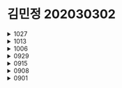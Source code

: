 # 김민정 202030302

<details markdown="1">
<summary>1027</summary>

# [10월 27일]
>#### 라우터
- 메뉴를 클릭하면 화면이 이동하게 하는것이 라우터이다.
- 라우터는 react-router-dom패키지를 이용한다.
>npm install react-router-dom
- 라우터는 사용자가 입력한 url을 통해 특정 컴포넌트를 불러준다.(loclahost:3000/about)

>#### HashRouter, Router컴포넌트
- Router에는 2가지 props를 전달할 수 있다.
    - URL을 이용한 path props
    - URL에 맞는 컴포넌트를 불러 주기 위한 component props

>#### About.js 수정하기
- 내용 채우기

>#### Home 컴포넌트를 위한 Route 컴포넌트 추가하기
- localhost:3000에 접속하면 기본으로 보여줄 컴포넌트를 Home 컴포넌트로 하기위해 path props를 "/"로 입력한다.
```
function App() {
  return (
    <HashRouter>
      <Navigation/>
      <Router path = '/' exact={true} component={Home} />
      <Router path='/about' component={About}/>
    </HashRouter>
  )
}
```

>#### Home 링크
- 링크를 클릭할 때마다 리액트가 죽고, 새 페이지가 열리는 문제 발생
    - a 태그의 href속성이 페이지 전체를 다시 그리는 성질을 갖고 있기 때문이다.
    - reac-router-dom의 Link컴포넌트를 사용하면 해결된다.
>#### Navigation 컴포넌트 위치 다시 확인하기
- Link, Router 컴포넌트는 반드시 HashRouter안에 포함되어야 한다.
- HashRouter바깥에 위치한 Nacigation 컴포넌트를 안쪽으로 이동해야한다.

>#### router props
- route props를 이용해 영화 카드를 누르면 상세 정보를 보여주는 기능을 만든다.
- route props는 라우팅 대상이 되는 컴포넌트에 넘겨주는 기본 props를 말한다.
- Route 컴포넌트가 그려줄 컴포넌트에는 항상 이 props가 전달되며, 이 props는 원하는 데이터를 담아 보낼 수 있다.
- 데이터를 담아 보내려면 Navigation 컴포넌트에 있는 Link컴포넌트의 to props의 구조를 바꿔야 한다.
- pathname은 URL을 의미하며, state는 우리가 route props에 보내줄 데이터를 의미한다.

</details>

<details markdown="1">
<summary>1013</summary>

# [10월 13일]
>#### Movie 컴포넌트 만들기
- src폴더에 Movie.js 파일을 새로 만든다.
- 컴포넌트의 기본 골격을 작성한다.
- 함수형 컴포넌트로 작성하기로 한다.
- Movie에 넘어와야 하는 영화 데이터를 정의하고,관리하기 위해 prop-types를 사용한다. 
```
import PropTypes from 'prop-types';

function Movie() {
    return <h1></h1>;
}

Movie.propTypes = {};

export default Movie;
``` 
>#### Movie.propTypes 작성하기
-  id를 Movie.propTypes를 추가 한다. 
    - PropType.number.isRequired로 작성한다.
- year, title, summary, poster를 각각 Movie.propTypes에 추가 한다.
    - poster props는 영화 포스터 이미지 주소를 저장하기 위한 것이다
```
Movie.propTypes = {
    id:PropTypes.number.isRequired,
    year:PropTypes.number.isRequired,
    title:PropTypes.string.isRequired,
    summary:PropTypes.string.isRequired,
    poster:PropTypes.string.isRequired,
};
```
>#### axios.get() 수정하기
- axios.get()에 yts-proxy.now.sh/list_movies.json?sort_by=rating을 전달한다
```
getMovie = async () => {
  const {
    data: {
      data: {movies}
    }
  }=await axios.get('https://yts-proxy.now.sh/list_movies.json?sort_by=rating');
```
>#### Movie 컴포넌트에서 props를 추가하고 출력해보기
- Movie 컴포넌트에서 id, title, year, summary, poster props를 받아 출력할 수 있도록 수정한다.
- map() 함수로 출력
```
function Movie({ year, title, summary, poster }) {
    return <h4>{title}</h4>;
}
```
>####  App 컴포넌트에서 Movie컴포넌트 그리기
- 로딩이 완료 되면 실행되는 자리에 movies.map()을 사용한다.
- map() 함수의 첫 번째 인자로 컴포넌트를 반환하는 함수를 전달하면 된다
```
render(){
      const { isLoading, movies } = this.state;
      return <div>{isLoading ? 'Loading...' : movies.map()}</div>;
}
```
>####  map() 함수에 컴포넌트를 반환하는 함수 전달하기
- console탭에 영화 데이터를 출력한 다음, 아무것도 반환하지 않는 함수를 전달해 본다.

>#### Movie 컴포넌트를 반환하도록 movies.map() 수정하기
- App.js에 Movie 컴포넌트를 import한 다음, movies.map()에 전달한 함수가 <Movie />를 반환하도록 한다.
```
import Movie from './Movie'
```
>#### Movie컴포넌트에 props 전달하기
- props를 모두 전달해야 한다.
- poster props의 경우 키 이름이 medium_cover_image이므로 movies.medium_cover_image라고 작성한다.
```
    id = {movie.id} 
    year = {movie.year}
    title = {movie.title}
    summary = {movie.summary}
    poster = {movie.medium_cover_image}
```
>#### App.css 파일 작성하기
- 배경색을 어두운 색으르 바꾼다.
```
body {
    background-color:#2f2f2f;
}
```
</details>

<details markdown="1">
<summary>1006</summary>

[10월 6일]

>##### axios 설치하기
-  javascript에서는 영화 데이터를 로딩 할 때 fetch()함수를 사용한다. 
```
> npm install axios
```
>##### YTS영화 데이터 API 살펴보기
- 브라우저 주소창에 yts.it/api 라고 입력하고, YTS영화 데이터 API 사이트에 접속
- ListMoviesApi를 사용한다.
- API는 특정 주소를 입력하면 그 주소에 맞는 결과를 보내 준다.
>##### 영화 목록 데이터 확인해 보기
- 브라우저에서 Endpoint의 주소 중 json으로 끝나는 주소를 입력한다.
```
https://yts.mx/api/v2/list_movies.json
```
>##### JSON Viewer 확장 도구 설치하기
- JSON Viewer라는 확장 도구를 설치하면 정상적으로 볼 수 있다.

>##### https://yts.mx/api/v2/list_movies.json
- status: 응답상태 메시지
- data: 영화 데이터
- movie_count: API가 보내준 영화 데이터의 개수
- limit: 보내준 데이터의개수
- movies키의 서브키로 id, url, imdb_code, title 등을 제공한다.

>##### 노마드 코더 영화 API를 사용하자
- YTS의 endpoint /list_movies.json을 사용하려면 yts-proxy.now.sh에 /list_movies.json을 붙이
면 된다.
- 만일 YTS의 다른 endpoint와 함께 노마드 코더 영화 API를 사용하려면,
yts-proxy.now.sh에 endpoint를 붙이면 된다.
```
https://github.com/serranoarevalo/yts-proxy
```

| endpoint | YTS API | 노마드 코더 영화 API |
|:---:|:---:|:---:|
| list_movies | yts.mx/api/v2/list_movies.json | yts-proxy.now.sh/list_movies.json |
| movie_details | yts.mx/api/v2/movies_details.json | yts-proxy.now.sh/movies_details.json |


>##### 영화 정보를 더 자세히 보기 위한 조건 추가
- yts-proxy.now.sh/list_movies.json에 movie_id를
추가

>##### 노마드 코더 영화 API를 영화 앱에서 호출하기
- API를 사용하려면 axios를 import한 다음, componentDidMount()함수에서 axios로 API를 호출
- axios.get()함수의 인자에 URL을 전달하여 API를 호출
- setTimeout은 이제 사용할 필요가 없으니 삭제

>##### getMovies()함수 기다린 다음, axios.get() 함수가 반환한 데잍터 잡기
- getMovies()함수를 만들고, 이 함수 안에서 axios.get()이 실행하도록 한다.
- axios.get()의 return값은 movies에 저장한다.
-  componentDidMount()함수가 실행되면 this.getMovie()가 실행된다.

>##### getMovies() async 붙이고, axios.get()에 await붙이기
- 시간이 필요하다는 것을 알리기 위해서는 async, await 키워드가 필요하다.
-  시간이 필요하다는 것을 알리려면 async를 ()앞에 붙이고, 실제 시간이 필요한 대상인 axios.get()함수 에는 await을 붙인다.

>##### movies state에 영화 데이터 저장하기
- this.setState({ movies: movies })와 같이 작성해서 movies state에 영화 데이터를 저장
- this.setState({ movies: movies })를 this.setState({ movies })로 수정한다.
>##### isLoading state를 true에서 false로 업데이트 하기
- 서 “영화 데이터의 출력”를 출력하려면 isLoading state의 값을 true에서 false로 업데이트한다.
- 앱이 실행되면 처음에는 Loading...이 화면에 나타나다가 조금 시간이 지나면 We are ready로 변한다.
-  movies state를 출력한다.

</details>




<details markdown="1">
<summary>0929</summary>

[09월 29일]

>##### 상대경로 이미지 삽입 방법
- 이미지가 적을 경우 import를 사용한다.
1. public 폴더에 images폴더를 생성한다.
2. 필요한 곳에 <img src="image/[이미지 이름]">형태로 태그를 작성한다.

##### 음식 앱에 prop-types 도입하기

>##### 음식 데이터에 rating 추가하기
- foodLike 배열의 각 요소에 rating을 추가한다.
- 값의 자료형은 number로 한다.
Rating props를 Food 컴포넌트에 전달하면서 값을 검사한다.
- prop-types도구를 사용하여 자료형을 검사한다.
```
명령 프롬포트
> npm install prop-types
```

>##### prop-types 정상 설치 여부 확인
- Package.json 파일을 열어 dependencies 키에 있는 값을 살펴본다.
- Prop-types가 등록되어 있으면 정상 설치 됨.

>##### prop-types 적용하기
- import PropTypes from 'prop-types';를 App.js파일 맨 위에 추가
- ration props를 Food 컴포넌트에 전달한다.

>##### Food.propTypes 작성
- Food.propType에 객체 적어 주기
- 모든 props는 문자열이고 반드시 있어야 한다는 조건 추가
- 콘솔 탭을 확인하면 경고 메세지가 보인다.

>##### Food.propTypes의 rating 키 값 확인하기
- isRequired는 필요하다.
- 'rating에는 string이라는 자료형이 반드시 필요하다'

>##### prop-types 경고 해결하기
- rating: PropTypes.string.isRequired 대신 rating: PropTypes.number.isRequired 로 교체

>##### 다른 종류의 prop-types 경고 해결하기
- picture props의 이름을 image로 바꾸기
- Food 컴포넌트에 picture라는 이름의 props가 필요한데, 그 값이 undefined다.

>##### render() 함수
- render( ) 함수 내에서 return문을 사용한다
- 함수형 컴포넌트는 return문이 JSX를 반환하지만, 클래스형 컴포넌트는 render()함수가 JSX를 반환한
다.
```
import React, {Component} from 'react'

class App extends Component {
    render() {
        return (
            <h1> I am a class component </h1>
        )
    }
}

export default App
```
</details>



<details markdown="1">
<summary>0915</summary>

[09월 15일]

### JSX 
___

- 컴포넌트는 자바스크립트와 html을 조합한 jsx라는 문법을 사용해서 만든다.
- jsx의 문법은 js와html 문법의 조합한 것이다.
>##### Potato 컴포넌트 만들기
- import 구문을 입력해야 리액트가 jsx를 이해할 수 있어 반드시 입력
```
import React from 'react';
```
>##### Potato()함수를 작성한다.
- 컴포넌트를 작성할 때 이름은 대문자로 시작해야 한다.
```
import React from 'react';
function Potato() {

}
```
>##### Potato 컴포넌트가 JSX를 반환하도록 만든다.
```
import React from 'react';

function Potato() {
    return <h3>I love potato</h3>;
}
```
>##### 마지막 줄에 export 구문을 다음과 같이 추가한다.
```
import React from 'react';

function Potato() {
    return <h3>I love potato</h3>;
}
```
>##### Photo 컴포넌트 사용하기
```
import React from 'react';
import ReactDOM from 'react-dom';
import App from './App;

ReactDOM.render(<App /><Potato/>, document.getElementById('root'));
```
</details>
<details markdown="1">
<summary>0908</summary>

[09월 08일]
>#### 수업 준비
1. create-react-app(별다른 개발환경 구축없이 개발을 바로 시작할 수 있도록 프로젝트 구조, 설정 작업 등을 자동으로 진행해 주는 도구)
2. create-react-app으로 리액트 앱 만들기(작업 디렉토리를 미리 만들고 실행하면 편함, 수업에서는 movie_app_2021로 통일, 명령은> npx create-react-app movie_app_2021)
3. 프로젝트 폴더 선택하기
4. README.md 파일 수정하기(매주 학습내용을 작성한다.)
5. package.json 파일 수정하기(test,eject 명령어 삭제하고 파일 저장)
6. 리액트 앱 실행하기(명령 프롬프트에서 npm start로 앱을 실행)
7. 리액트 앱 종료하기(종료하려면 프롬포트에서 Ctrl + c를 누른다.)
8. 깃허브에 리액트 앱 업로드하기
9. 리액트 앱 살펴보고 수정하기
10. index.js파일 수정하기
11. App.js 파일 수정하기
12. index.html 수정해 보기
>#### 리액트 앱
1. 리액트 앱 실행, 터미널 종료하고 브라우저 새로 고침
2. 리액트 앱 다시 실행하고 코드 수정하기
```
import React from 'react';

function App() {
    return (
        <div>
        <h1>Hello!!!!</h1>
        </div>
    );
}

export default App;
```
>#### 리액트 기초 개념 
1. 컴포넌트
- function으로 정의 내린 곳을 컴포넌트라고 한다.
- App()함수가 정의되어 있고, 함수는 html문서를 return해 주고 있는것을 App컴포넌트를 정의했다고 한다.
- index.js 파일로 컴포넌트의 사용 알아보기
2. JSX
- js와 html 문법의 조합한 것으로 사용하다 보면 자연스럽게 익힐 수 있다.
>#### Potato 컴포넌트 만들기
1. src폴더 안에 Potato.js 파일 만들기
2. 첫 글자는 대문자로
3. import 구문을 입력해야 리액트 jsx를 이해할 수 있다.
```
import React from 'react';
```
4. Potato()함수 작성
```
import React from 'react';
function Potato() {

}
```
5. Potato 컴포넌트가 jsx를 반환
```
import React from 'react';
function Potato() {
    return <h3>I love potato</h3>;
}
```
6. 마지막 줄에 export 구문 추가
```
import React from 'react';
function Potato() {
    return <h3>I love potato</h3>;
}

export default Potato;
```
</details>

<details markdown="1">
<summary>0901</summary>
[09월 01일]
>#### 교재는 Do it! 클론 코딩 영화 평점 웹서비스
>#### 클론 코딩
- 실제로 존재하는 사이트나 앱의 코드를 보며 그래도 따라 만들거나 습득하는 학습 방법
- 이론의 양이 많음
- 실습의 완성도가 떨어지고, 실제 프로젝트에서의 활용도가 떨어짐
- 완성된 프로젝트를 클론해서 하나씩 완성해 가는 실습위주의 학습
- 자기주도 학습으로 코딩을 하는데 도움을 줌
>#### 클론 코딩 수업 준비하기
- node.js 설치
- npx 설치
- vscode 설치
- git 설치
</details>
